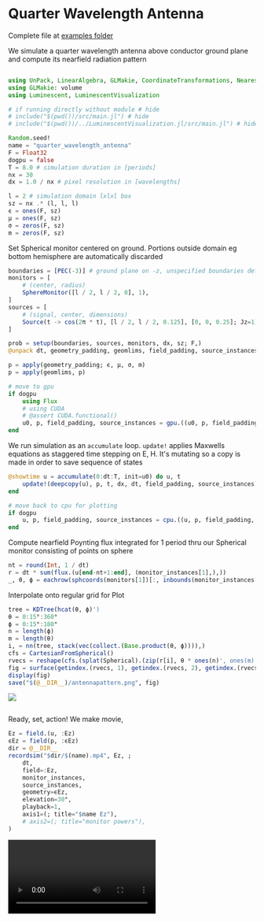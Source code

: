 # Quarter Wavelength Antenna
Complete file at [examples folder](https://github.com/paulxshen/Luminescent.jl/tree/master/examples)


We simulate a quarter wavelength antenna above conductor ground plane and compute its nearfield radiation pattern
```julia

using UnPack, LinearAlgebra, GLMakie, CoordinateTransformations, NearestNeighbors, Random
using GLMakie: volume
using Luminescent, LuminescentVisualization

# if running directly without module # hide
# include("$(pwd())/src/main.jl") # hide
# include("$(pwd())/../LuminescentVisualization.jl/src/main.jl") # hide

Random.seed!
name = "quarter_wavelength_antenna"
F = Float32
dogpu = false
T = 8.0 # simulation duration in [periods]
nx = 30
dx = 1.0 / nx # pixel resolution in [wavelengths]

l = 2 # simulation domain lxlxl box
sz = nx .* (l, l, l)
ϵ = ones(F, sz)
μ = ones(F, sz)
σ = zeros(F, sz)
m = zeros(F, sz)
```
Set Spherical monitor centered on ground. Portions outside domain eg bottom hemisphere are automatically discarded
```julia
boundaries = [PEC(-3)] # ground plane on -z, unspecified boundaries default to PML
monitors = [
    # (center, radius)
    SphereMonitor([l / 2, l / 2, 0], 1),
]
sources = [
    # (signal, center, dimensions)
    Source(t -> cos(2π * t), [l / 2, l / 2, 0.125], [0, 0, 0.25]; Jz=1),
]

prob = setup(boundaries, sources, monitors, dx, sz; F,)
@unpack dt, geometry_padding, geomlims, field_padding, source_instances, monitor_instances, u0, = prob

p = apply(geometry_padding; ϵ, μ, σ, m)
p = apply(geomlims, p)

# move to gpu
if dogpu
    using Flux
    # using CUDA
    # @assert CUDA.functional()
    u0, p, field_padding, source_instances = gpu.((u0, p, field_padding, source_instances))
end
```
We run simulation as an `accumulate` loop. `update!` applies Maxwells equations as staggered time stepping on E, H. It's mutating so a copy is made in order to save sequence of states
```julia
@showtime u = accumulate(0:dt:T, init=u0) do u, t
    update!(deepcopy(u), p, t, dx, dt, field_padding, source_instances)
end

# move back to cpu for plotting
if dogpu
    u, p, field_padding, source_instances = cpu.((u, p, field_padding, source_instances))
end
```
Compute nearfield Poynting flux  integrated for 1 period thru our Spherical monitor consisting of points on sphere
```julia
nt = round(Int, 1 / dt)
r = dt * sum(flux.(u[end-nt+1:end], (monitor_instances[1],),))
_, θ, ϕ = eachrow(sphcoords(monitors[1])[:, inbounds(monitor_instances[1])])
```
Interpolate onto regular grid for Plot
```julia
tree = KDTree(hcat(θ, ϕ)')
θ = 0:15°:360°
ϕ = 0:15°:180°
n = length(ϕ)
m = length(θ)
i, = nn(tree, stack(vec(collect.(Base.product(θ, ϕ)))),)
cfs = CartesianFromSpherical()
rvecs = reshape(cfs.(splat(Spherical).(zip(r[i], θ * ones(n)', ones(m) * ϕ'))), m, n)
fig = surface(getindex.(rvecs, 1), getindex.(rvecs, 2), getindex.(rvecs, 3),)
display(fig)
save("$(@__DIR__)/antennapattern.png", fig)
```
![](assets/antennapattern.png)
```julia
```
Ready, set, action! We make movie, 
```julia
Ez = field.(u, :Ez)
ϵEz = field(p, :ϵEz)
dir = @__DIR__
recordsim("$dir/$(name).mp4", Ez, ;
    dt,
    field=:Ez,
    monitor_instances,
    source_instances,
    geometry=ϵEz,
    elevation=30°,
    playback=1,
    axis1=(; title="$name Ez"),
    # axis2=(; title="monitor powers"),
)
```
![](assets/quarter_wavelength_antenna.mp4)
